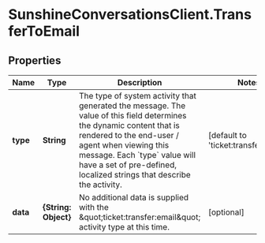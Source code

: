 # SunshineConversationsClient.TransferToEmail

## Properties

Name | Type | Description | Notes
------------ | ------------- | ------------- | -------------
**type** | **String** | The type of system activity that generated the message. The value of this field determines the dynamic content that is rendered to the end-user / agent when viewing this message. Each &#x60;type&#x60; value will have a set of pre-defined, localized strings that describe the activity. | [default to &#39;ticket:transfer:email&#39;]
**data** | **{String: Object}** | No additional data is supplied with the \&quot;ticket:transfer:email\&quot; activity type at this time. | [optional] 


